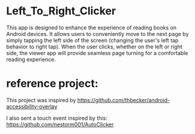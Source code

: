# Left_To_Right_Clicker
This app is designed to enhance the experience of reading books on Android devices. It allows users to conveniently move to the next page by simply tapping the left side of the screen (changing the user's left tap behavior to right tap).
When the user clicks, whether on the left or right side, the viewer app will provide seamless page turning for a comfortable reading experience.


# reference project:
This project was inspired by
https://github.com/thbecker/android-accessibility-overlay

I also sent a touch event inspired by this:
https://github.com/nestorm001/AutoClicker